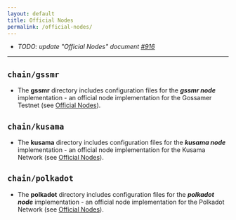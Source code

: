 ```yaml
---
layout: default
title: Official Nodes
permalink: /official-nodes/
---
```


- _TODO: update "Official Nodes" document [#916](https://github.com/ChainSafe/gossamer/issues/916)_

---

## `chain/gssmr`

- The **gssmr** directory includes configuration files for the ***gssmr node*** implementation - an official node implementation for the Gossamer Testnet (see [Official Nodes](../host-architecture#official-nodes)).

## `chain/kusama`

- The **kusama** directory includes configuration files for the ***kusama node*** implementation - an official node implementation for the Kusama Network (see [Official Nodes](../host-architecture#official-nodes)).

## `chain/polkadot`

- The **polkadot** directory includes configuration files for the ***polkadot node*** implementation - an official node implementation for the Polkadot Network (see [Official Nodes](../host-architecture#official-nodes)).
